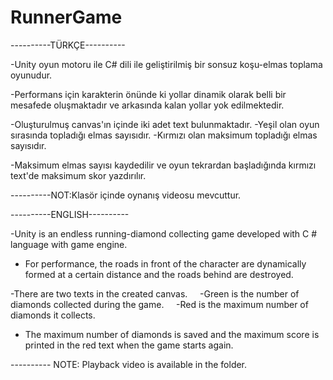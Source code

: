 # RunnerGame

----------TÜRKÇE----------

-Unity oyun motoru ile C# dili ile geliştirilmiş bir sonsuz koşu-elmas toplama oyunudur.

-Performans için karakterin önünde ki yollar dinamik olarak belli bir mesafede oluşmaktadır ve arkasında kalan yollar yok edilmektedir.

-Oluşturulmuş canvas'ın içinde iki adet text bulunmaktadır.
   -Yeşil olan oyun sırasında topladığı elmas sayısıdır.
   -Kırmızı olan maksimum topladığı elmas sayısıdır.
   
-Maksimum elmas sayısı kaydedilir ve oyun tekrardan başladığında kırmızı text'de maksimum skor yazdırılır.

----------NOT:Klasör içinde oynanış videosu mevcuttur.


----------ENGLISH----------

-Unity is an endless running-diamond collecting game developed with C # language with game engine.

- For performance, the roads in front of the character are dynamically formed at a certain distance and the roads behind are destroyed.

-There are two texts in the created canvas.
    -Green is the number of diamonds collected during the game.
    -Red is the maximum number of diamonds it collects.
   
- The maximum number of diamonds is saved and the maximum score is printed in the red text when the game starts again.

---------- NOTE: Playback video is available in the folder.

   
